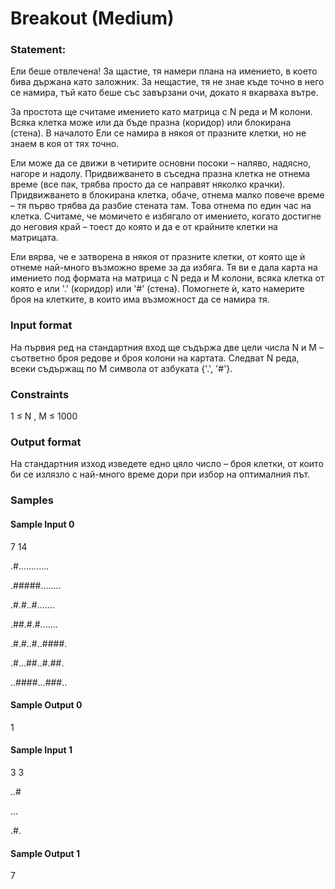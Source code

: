 # Breakout (Medium)

### Statement:
Ели беше отвлечена! За щастие, тя намери плана на имението, в което бива държана като заложник. За нещастие, тя не знае къде точно в него се намира, тъй като беше със завързани очи, докато я вкарваха вътре.

За простота ще считаме имението като матрица с N реда и M колони. Всяка клетка може или да бъде празна (коридор) или блокирана (стена). В началото Ели се намира в някоя от празните клетки, но не знаем в коя от тях точно.

Ели може да се движи в четирите основни посоки – наляво, надясно, нагоре и надолу. Придвижването в съседна празна клетка не отнема време (все пак, трябва просто да се направят няколко крачки). Придвижването в блокирана клетка, обаче, отнема малко повече време – тя първо трябва да разбие стената там. Това отнема по един час на клетка. Считаме, че момичето е избягало от имението, когато достигне до неговия край – тоест до която и да е от крайните клетки на матрицата.

Ели вярва, че е затворена в някоя от празните клетки, от която ще ѝ отнеме най-много възможно време за да избяга. Тя ви е дала карта на имението под формата на матрица с N реда и M колони, всяка клетка от която е или '.' (коридор) или '#' (стена). Помогнете ѝ, като намерите броя на клетките, в които има възможност да се намира тя.

### Input format
На първия ред на стандартния вход ще съдържа две цели числа N и M – съответно броя редове и броя колони на картата. Следват N реда, всеки съдържащ по M символа от азбуката {'.', '#'}.

### Constraints
1 ≤ N , M ≤ 1000

### Output format
На стандартния изход изведете едно цяло число – броя клетки, от които би се излязло с най-много време дори при избор на оптималния път.

### Samples
#### Sample Input 0
7 14

.#............

.#####........

.#.#..#.......

.##.#.#.......

.#.#..#..####.

.#...##..#.##.

..####...###..


#### Sample Output 0
1

#### Sample Input 1
3 3

..#

...

.#.


#### Sample Output 1
7
